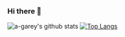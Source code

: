 ### Hi there 👋

![a-garey's github stats](https://github-readme-stats.vercel.app/api?username=a-garey&show_icons=true&theme=dark)
[![Top Langs](https://github-readme-stats.vercel.app/api/top-langs/?username=a-garey)](https://github.com/a-garey/github-readme-stats)

<!--
**a-garey/a-garey** is a ✨ _special_ ✨ repository because its `README.md` (this file) appears on your GitHub profile.

[![a-garey's github stats](https://github-readme-stats.vercel.app/api?username=a-garey&show_icons=true&theme=radical)](https://github.com/a-garey/github-readme-stats)

Here are some ideas to get you started:

- 🔭 I’m currently working on an interactive Russian textbook
- 🌱 I’m currently learning ...
- 📫 How to reach me: ...
